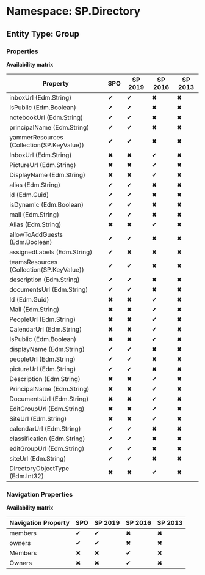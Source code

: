 # Namespace: SP.Directory
## Entity Type: Group

### Properties

**Availability matrix**

Property | SPO | SP 2019 | SP 2016 | SP 2013
----------|-----|---------|---------|--------
inboxUrl (Edm.String) | ✔ | ✔ | ✖ | ✖
isPublic (Edm.Boolean) | ✔ | ✔ | ✖ | ✖
notebookUrl (Edm.String) | ✔ | ✔ | ✖ | ✖
principalName (Edm.String) | ✔ | ✔ | ✖ | ✖
yammerResources (Collection(SP.KeyValue)) | ✔ | ✔ | ✖ | ✖
InboxUrl (Edm.String) | ✖ | ✖ | ✔ | ✖
PictureUrl (Edm.String) | ✖ | ✖ | ✔ | ✖
DisplayName (Edm.String) | ✖ | ✖ | ✔ | ✖
alias (Edm.String) | ✔ | ✔ | ✖ | ✖
id (Edm.Guid) | ✔ | ✔ | ✖ | ✖
isDynamic (Edm.Boolean) | ✔ | ✔ | ✖ | ✖
mail (Edm.String) | ✔ | ✔ | ✖ | ✖
Alias (Edm.String) | ✖ | ✖ | ✔ | ✖
allowToAddGuests (Edm.Boolean) | ✔ | ✔ | ✖ | ✖
assignedLabels (Edm.String) | ✔ | ✖ | ✖ | ✖
teamsResources (Collection(SP.KeyValue)) | ✔ | ✔ | ✖ | ✖
description (Edm.String) | ✔ | ✔ | ✖ | ✖
documentsUrl (Edm.String) | ✔ | ✔ | ✖ | ✖
Id (Edm.Guid) | ✖ | ✖ | ✔ | ✖
Mail (Edm.String) | ✖ | ✖ | ✔ | ✖
PeopleUrl (Edm.String) | ✖ | ✖ | ✔ | ✖
CalendarUrl (Edm.String) | ✖ | ✖ | ✔ | ✖
IsPublic (Edm.Boolean) | ✖ | ✖ | ✔ | ✖
displayName (Edm.String) | ✔ | ✔ | ✖ | ✖
peopleUrl (Edm.String) | ✔ | ✔ | ✖ | ✖
pictureUrl (Edm.String) | ✔ | ✔ | ✖ | ✖
Description (Edm.String) | ✖ | ✖ | ✔ | ✖
PrincipalName (Edm.String) | ✖ | ✖ | ✔ | ✖
DocumentsUrl (Edm.String) | ✖ | ✖ | ✔ | ✖
EditGroupUrl (Edm.String) | ✖ | ✖ | ✔ | ✖
SiteUrl (Edm.String) | ✖ | ✖ | ✔ | ✖
calendarUrl (Edm.String) | ✔ | ✔ | ✖ | ✖
classification (Edm.String) | ✔ | ✔ | ✖ | ✖
editGroupUrl (Edm.String) | ✔ | ✔ | ✖ | ✖
siteUrl (Edm.String) | ✔ | ✔ | ✖ | ✖
DirectoryObjectType (Edm.Int32) | ✖ | ✖ | ✔ | ✖

### Navigation Properties

**Availability matrix**

Navigation Property | SPO | SP 2019 | SP 2016 | SP 2013
----------|-----|---------|---------|--------
members | ✔ | ✔ | ✖ | ✖
owners | ✔ | ✔ | ✖ | ✖
Members | ✖ | ✖ | ✔ | ✖
Owners | ✖ | ✖ | ✔ | ✖
